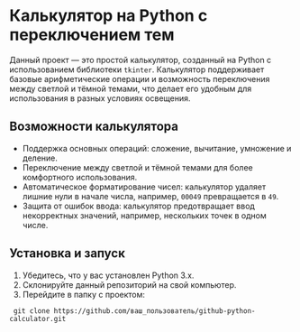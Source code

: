 # Калькулятор на Python с переключением тем

Данный проект — это простой калькулятор, созданный на Python с использованием библиотеки `tkinter`. Калькулятор поддерживает базовые арифметические операции и возможность переключения между светлой и тёмной темами, что делает его удобным для использования в разных условиях освещения.

## Возможности калькулятора
- Поддержка основных операций: сложение, вычитание, умножение и деление.
- Переключение между светлой и тёмной темами для более комфортного использования.
- Автоматическое форматирование чисел: калькулятор удаляет лишние нули в начале числа, например, `00049` превращается в `49`.
- Защита от ошибок ввода: калькулятор предотвращает ввод некорректных значений, например, нескольких точек в одном числе.

## Установка и запуск
1. Убедитесь, что у вас установлен Python 3.x.
2. Склонируйте данный репозиторий на свой компьютер.
3. Перейдите в папку с проектом:
  ```
   git clone https://github.com/ваш_пользователь/github-python-calculator.git
  ```

